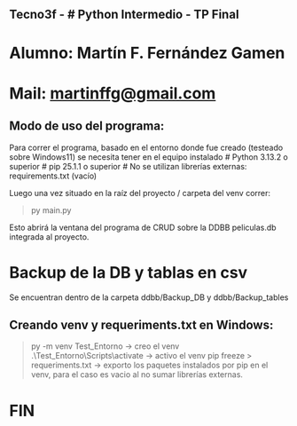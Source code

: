 ##  Tecno3f - # Python Intermedio - TP Final

# Alumno: Martín F. Fernández Gamen
# Mail: martinffg@gmail.com

## Modo de uso del programa:   

Para correr el programa, basado en el entorno donde fue creado (testeado sobre Windows11) se necesita tener en el equipo instalado 
\# Python 3.13.2 o superior
\# pip 25.1.1 o superior
\# No se utilizan librerías externas: requirements.txt (vacío)

Luego una vez situado en la raíz del proyecto / carpeta del venv correr:

> py main.py

Esto abrirá la ventana del programa de CRUD sobre la DDBB peliculas.db integrada al proyecto.

# Backup de la DB y tablas en csv
Se encuentran dentro de la carpeta ddbb/Backup_DB y ddbb/Backup_tables

## Creando venv y requeriments.txt en Windows:
> py -m venv Test_Entorno           -> creo el venv
> .\Test_Entorno\Scripts\activate   -> activo el venv
> pip freeze > requeriments.txt     -> exporto los paquetes instalados por pip en el venv, para el caso es vacio al no sumar librerías externas.

# FIN
